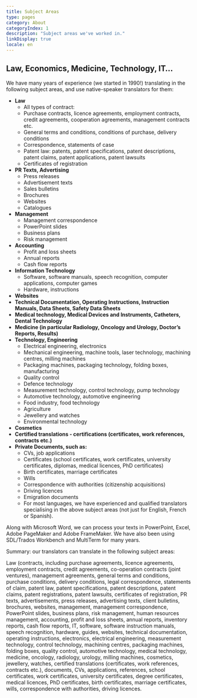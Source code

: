 ```yaml
---
title: Subject Areas
type: pages
category: About
categoryIndex: 1
description: "Subject areas we've worked in."
linkDisplay: true
locale: en
---
```


## Law, Economics, Medicine, Technology, IT…
We have many years of experience (we started in 1990!) translating in the following subject areas, and use native-speaker translators for them:

- **Law**
    - All types of contract:
    - Purchase contracts, licence agreements, employment contracts, credit agreements, cooperation agreements, management contracts etc.
    - General terms and conditions, conditions of purchase, delivery conditions
    - Correspondence, statements of case
    - Patent law: patents, patent specifications, patent descriptions, patent claims, patent applications, patent lawsuits
    - Certificates of registration
- **PR Texts, Advertising**
    - Press releases
    - Advertisement texts
    - Sales bulletins
    - Brochures
    - Websites
    - Catalogues
- **Management**
    - Management correspondence
    - PowerPoint slides
    - Business plans
    - Risk management
- **Accounting**
    - Profit and loss sheets
    - Annual reports
    - Cash flow reports
- **Information Technology**
    - Software, software manuals, speech recognition, computer applications, computer games
    - Hardware, instructions
- **Websites**
- **Technical Documentation, Operating Instructions, Instruction Manuals, Data Sheets, Safety Data Sheets**
- **Medical technology, Medical Devices and Instruments, Catheters, Dental Technology**
- **Medicine (in particular Radiology, Oncology and Urology, Doctor’s Reports, Results)**
- **Technology, Engineering**
    - Electrical engineering, electronics
    - Mechanical engineering, machine tools, laser technology, machining centres, milling machines
    - Packaging machines, packaging technology, folding boxes, manufacturing
    - Quality control
    - Defence technology
    - Measurement technology, control technology, pump technology
    - Automotive technology, automotive engineering
    - Food industry, food technology
    - Agriculture
    - Jewellery and watches
    - Environmental technology
- **Cosmetics**
- **Certified translations - certifications (certificates, work references, contracts etc.)**
- **Private Documents, such as:**
    - CVs, job applications
    - Certificates (school certificates, work certificates, university certificates, diplomas, medical licences, PhD certificates)
    - Birth certificates, marriage certificates
    - Wills
    - Correspondence with authorities (citizenship acquisitions)
    - Driving licences
    - Emigration documents
    - For most languages, we have experienced and qualified translators specialising in the above subject areas (not just for English, French or Spanish).

Along with Microsoft Word, we can process your texts in PowerPoint, Excel, Adobe PageMaker and Adobe FrameMaker.
We have also been using SDL/Trados Workbench and MultiTerm for many years.

Summary: our translators can translate in the following subject areas:

Law (contracts, including purchase agreements, licence agreements, employment contracts, credit agreements, co-operation contracts (joint ventures), management agreements, general terms and conditions, purchase conditions, delivery conditions, legal correspondence, statements of claim, patent law, patent specifications, patent descriptions, patent claims, patent registrations, patent lawsuits, certificates of registration, PR texts, advertisements, press releases, advertising texts, client bulletins, brochures, websites, management, management correspondence, PowerPoint slides, business plans, risk management, human resources management, accounting, profit and loss sheets, annual reports, inventory reports, cash flow reports, IT, software, software instruction manuals, speech recognition, hardware, guides, websites, technical documentation, operating instructions, electronics, electrical engineering, measurement technology, control technology, machining centres, packaging machines, folding boxes, quality control, automotive technology, medical technology, medicine, oncology, radiology, urology, milling machines, cosmetics, jewellery, watches, certified translations (certificates, work references, contracts etc.), documents, CVs, applications, references, school certificates, work certificates, university certificates, degree certificates, medical licences, PhD certificates, birth certificates, marriage certificates, wills, correspondence with authorities, driving licences.

